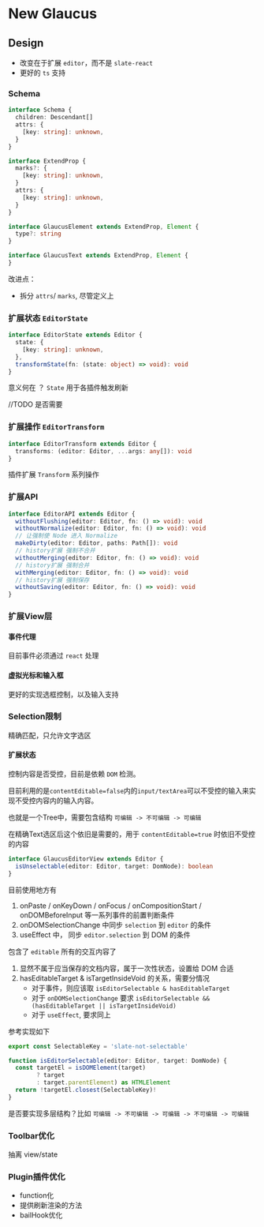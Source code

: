 # New Glaucus

## Design

- 改变在于扩展 `editor`，而不是 `slate-react`
- 更好的 `ts` 支持

### Schema

```ts
interface Schema {
  children: Descendant[]
  attrs: {
    [key: string]: unknown,
  }
}

interface ExtendProp {
  marks?: {
    [key: string]: unknown,
  }
  attrs: {
    [key: string]: unknown,
  }
}

interface GlaucusElement extends ExtendProp, Element {
  type?: string
}

interface GlaucusText extends ExtendProp, Element {
}
```

改进点：

- 拆分 `attrs`/ `marks`, 尽管定义上


### 扩展状态 `EditorState`

```ts
interface EditorState extends Editor {
  state: {
    [key: string]: unknown,
  },
  transformState(fn: (state: object) => void): void
}
```

意义何在 ？ `State` 用于各插件触发刷新

//TODO 是否需要

### 扩展操作 `EditorTransform`

```ts
interface EditorTransform extends Editor {
  transforms: (editor: Editor, ...args: any[]): void
}
```

插件扩展 `Transform` 系列操作

### 扩展API

```ts
interface EditorAPI extends Editor {
  withoutFlushing(editor: Editor, fn: () => void): void
  withoutNormalize(editor: Editor, fn: () => void): void
  // 让强制使 Node 进入 Normalize
  makeDirty(editor: Editor, paths: Path[]): void
  // history扩展 强制不合并
  withoutMerging(editor: Editor, fn: () => void): void
  // history扩展 强制合并
  withMerging(editor: Editor, fn: () => void): void
  // history扩展 强制保存
  withoutSaving(editor: Editor, fn: () => void): void
}
```

### 扩展View层

#### 事件代理

目前事件必须通过 `react` 处理

#### 虚拟光标和输入框

更好的实现选框控制，以及输入支持

### Selection限制

精确匹配，只允许文字选区

#### 扩展状态

控制内容是否受控，目前是依赖 `DOM` 检测。

目前利用的是`contentEditable=false`内的`input/textArea`可以不受控的输入来实现不受控内容内的输入内容。

也就是一个Tree中，需要包含结构 `可编辑 -> 不可编辑 -> 可编辑`

在精确Text选区后这个依旧是需要的，用于 `contentEditable=true` 时依旧不受控的内容

```ts
interface GlaucusEditorView extends Editor {
  isUnselectable(editor: Editor, target: DomNode): boolean
}
```

目前使用地方有

1. onPaste / onKeyDown / onFocus / onCompositionStart / onDOMBeforeInput 等一系列事件的前置判断条件
2. onDOMSelectionChange 中同步 `selection` 到 `editor` 的条件
3. useEffect 中， 同步 `editor.selection` 到 DOM 的条件

包含了 `editable` 所有的交互内容了

1. 显然不属于应当保存的文档内容，属于一次性状态，设置给 DOM 合适
2. hasEditableTarget & isTargetInsideVoid 的关系，需要分情况
   - 对于事件，则应该取 `isEditorSelectable & hasEditableTarget`
   - 对于 `onDOMSelectionChange` 要求 `isEditorSelectable && (hasEditableTarget || isTargetInsideVoid)`
   - 对于 `useEffect`, 要求同上

参考实现如下

```ts
export const SelectableKey = 'slate-not-selectable'

function isEditorSelectable(editor: Editor, target: DomNode) {
  const targetEl = isDOMElement(target)
        ? target
        : target.parentElement) as HTMLElement
  return !targetEl.closest(SelectableKey)!
}
```

是否要实现多层结构？比如 `可编辑 -> 不可编辑 -> 可编辑 -> 不可编辑 -> 可编辑`



### Toolbar优化

抽离 view/state

### Plugin插件优化

- function化
- 提供刷新渲染的方法
- bailHook优化
